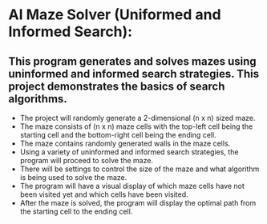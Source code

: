 # AI Maze Solver (Uniformed and Informed Search): 
## This program generates and solves mazes using uninformed and informed search strategies. This project demonstrates the basics of search algorithms.
- The project will randomly generate a 2-dimensional (n x n) sized maze.
- The maze consists of (n x n) maze cells with the top-left cell being the starting cell and the bottom-right cell being the ending cell.
- The maze contains randomly generated walls in the maze cells.
- Using a variety of uninformed and informed search strategies, the program will proceed to solve the maze.
- There will be settings to control the size of the maze and what algorithm is being used to solve the maze.
- The program will have a visual display of which maze cells have not been visited yet and which cells have been visited.
- After the maze is solved, the program will display the optimal path from the starting cell to the ending cell.
